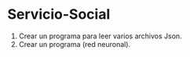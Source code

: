 # Servicio-Social

1. Crear un programa para leer varios archivos Json.
2. Crear un programa (red neuronal).
